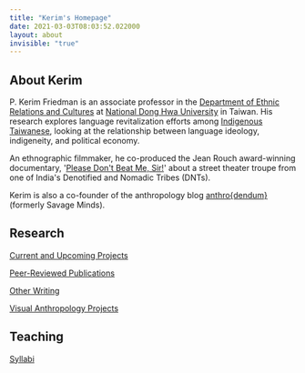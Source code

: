 ```yaml
---
title: "Kerim's Homepage"
date: 2021-03-03T08:03:52.022000
layout: about
invisible: "true"
---
```


## About Kerim

P. Kerim Friedman is an associate professor in the [Department of Ethnic Relations and Cultures](https://rc025.ndhu.edu.tw/?Lang=en) at [National Dong Hwa University](https://epage.ndhu.edu.tw/bin/home.php?Lang=en) in Taiwan. His research explores language revitalization efforts among [Indigenous Taiwanese](https://en.wikipedia.org/wiki/Taiwanese_indigenous_peoples), looking at the relationship between language ideology, indigeneity, and political economy. 

An ethnographic filmmaker, he co-produced the Jean Rouch award-winning documentary, '[Please Don't Beat Me, Sir!](https://pleasedontbeatmesir.fournineandahalf.com)' about a street theater troupe from one of India's Denotified and Nomadic Tribes (DNTs). 

Kerim is also a co-founder of the anthropology blog [anthro{dendum}](https://anthrodendum.org) (formerly Savage Minds).  

## Research

<span class="roam-page">[Current and Upcoming Projects](current-and-upcoming-projects)</span>

<span class="roam-page">[Peer-Reviewed Publications](peer-reviewed-publications)</span>

<span class="roam-page">[Other Writing](other-writing)</span>

<span class="roam-page">[Visual Anthropology Projects](visual-anthropology-projects)</span>

## Teaching

[Syllabi](https://kerim.oxus.net/syllabi/)
